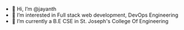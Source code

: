 - 👋 Hi, I’m @jayanth
- 👀 I’m interested in Full stack web development, DevOps Engineering
- 🌱 I’m currently a B.E CSE in St. Joseph's College Of Engineering


<!---
jay10anth/jay10anth is a ✨ special ✨ repository because its `README.md` (this file) appears on your GitHub profile.
You can click the Preview link to take a look at your changes.
--->

